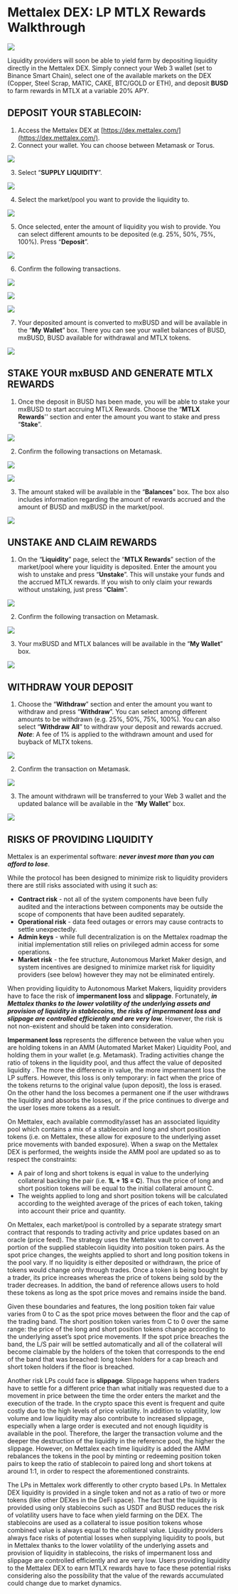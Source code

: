 # Mettalex DEX: LP MTLX Rewards Walkthrough

![](.gitbook/assets/mettalex-dex-walkthrough.png)

Liquidity providers will soon be able to yield farm by depositing liquidity directly in the Mettalex DEX. Simply connect your Web 3 wallet \(set to Binance Smart Chain\), select one of the available markets on the DEX \(Copper, Steel Scrap, MATIC, CAKE, BTC/GOLD or ETH\), and deposit **BUSD** to farm rewards in MTLX at a variable 20% APY.

## DEPOSIT YOUR STABLECOIN:

1. Access the Mettalex DEX at [https://dex.mettalex.com/](https://dex.mettalex.com/).
2. Connect your wallet. You can choose between Metamask or Torus.

![](.gitbook/assets/image%20%286%29.png)

 3. Select “**SUPPLY** **LIQUIDITY**”.

![](.gitbook/assets/2%20%282%29.png)

4. Select the market/pool you want to provide the liquidity to.

![](.gitbook/assets/deposit1.png)

5. Once selected, enter the amount of liquidity you wish to provide. You can select different amounts to be deposited \(e.g. 25%, 50%, 75%, 100%\). Press “**Deposit**”.

![](.gitbook/assets/deposit2.png)

6. Confirm the following transactions.

 

![](.gitbook/assets/5%20%281%29.png)

![](.gitbook/assets/7.png)

![](.gitbook/assets/6.png)

7. Your deposited amount is converted to mxBUSD and will be available in the “**My** **Wallet**” box. There you can see your wallet balances of BUSD, mxBUSD, BUSD available for withdrawal and MTLX tokens.

![](.gitbook/assets/deposit6.png)

## STAKE YOUR mxBUSD AND GENERATE MTLX REWARDS

1. Once the deposit in BUSD has been made, you will be able to stake your mxBUSD to start accruing MTLX Rewards. Choose the “**MTLX** **Rewards**'' section and enter the amount you want to stake and press “**Stake**”.

![](.gitbook/assets/stake1%20%282%29.png)

2. Confirm the following transactions on Metamask.

![](.gitbook/assets/11.png)

![](.gitbook/assets/10.png)

3. The amount staked will be available in the “**Balances**” box. The box also includes information regarding the amount of rewards accrued and the amount of BUSD and mxBUSD in the market/pool.

![](.gitbook/assets/stake4.png)

## UNSTAKE AND CLAIM REWARDS

1. On the “**Liquidity**” page, select the “**MTLX** **Rewards**” section of the market/pool where your liquidity is deposited. Enter the amount you wish to unstake and press “**Unstake**”. This will unstake your funds and the accrued MTLX rewards. If you wish to only claim your rewards without unstaking, just press “**Claim**”.

![](.gitbook/assets/unstake1%20%281%29.png)

2. Confirm the following transaction on Metamask.

![](.gitbook/assets/14.png)

3. Your mxBUSD and MTLX balances will be available in the “**My Wallet**” box. 

![](.gitbook/assets/unstake3%20%281%29.png)

## WITHDRAW YOUR DEPOSIT

1. Choose the “**Withdraw**” section and enter the amount you want to withdraw and press “**Withdraw**”. You can select among different amounts to be withdrawn \(e.g. 25%, 50%, 75%, 100%\). You can also select “**Withdraw** **All**” to withdraw your deposit and rewards accrued. _**Note**_: A fee of 1% is applied to the withdrawn amount and used for buyback of MLTX tokens.

![](.gitbook/assets/with1%20%281%29.png)

2. Confirm the transaction on Metamask.

![](.gitbook/assets/17.png)

3. The amount withdrawn will be transferred to your Web 3 wallet and the updated balance will be available in the “**My** **Wallet**” box.

![](.gitbook/assets/with3%20%281%29.png)

## RISKS OF PROVIDING LIQUIDITY

Mettalex is an experimental software: _**never invest more than you can afford to lose**_.  

While the protocol has been designed to minimize risk to liquidity providers there are still risks associated with using it such as:

* **Contract risk** - not all of the system components have been fully audited and the interactions between components may be outside the scope of components that have been audited separately.
* **Operational risk** - data feed outages or errors may cause contracts to settle unexpectedly.
* **Admin keys** - while full decentralization is on the Mettalex roadmap the initial implementation still relies on privileged admin access for some operations.
* **Market risk** - the fee structure, Autonomous Market Maker design, and system incentives are designed to minimize market risk for liquidity providers \(see below\) however they may not be eliminated entirely. 

When providing liquidity to Autonomous Market Makers, liquidity providers have to face the risk of **impermanent loss** and **slippage**. Fortunately, _**in Mettalex thanks to the lower volatility of the underlying assets and provision of liquidity in stablecoins, the risks of impermanent loss and slippage are controlled efficiently and are very low.**_ However, the risk is not non-existent and should be taken into consideration.

**Impermanent loss** represents the difference between the value when you are holding tokens in an AMM \(Automated Market Maker\) Liquidity Pool, and holding them in your wallet \(e.g. Metamask\). Trading activities change the ratio of tokens in the liquidity pool, and thus affect the value of deposited liquidity . The more the difference in value, the more impermanent loss the LP suffers. However, this loss is only temporary: in fact when the price of the tokens returns to the original value \(upon deposit\), the loss is erased. On the other hand the loss becomes a permanent one if the user withdraws the liquidity and absorbs the losses, or if the price continues to diverge and the user loses more tokens as a result.

On Mettalex, each available commodity/asset has an associated liquidity pool which contains a mix of a stablecoin and long and short position tokens \(i.e. on Mettalex, these allow for exposure to the underlying asset price movements with banded exposure\). When a swap on the Mettalex DEX is performed, the weights inside the AMM pool are updated so as to respect the constraints:

* A pair of long and short tokens is equal in value to the underlying collateral backing the pair \(i.e. **1L + 1S = C**\). Thus the price of long and short position tokens will be equal to the initial collateral amount C.
* The weights applied to long and short position tokens will be calculated according to the weighted average of the prices of each token, taking into account their price and quantity.

On Mettalex, each market/pool is controlled by a separate strategy smart contract that responds to trading activity and price updates based on an oracle \(price feed\). The strategy uses the Mettalex vault to convert a portion of the supplied stablecoin liquidity into position token pairs. As the spot price changes, the weights applied to short and long position tokens in the pool vary. If no liquidity is either deposited or withdrawn, the price of tokens would change only through trades. Once a token is being bought by a trader, its price increases whereas the price of tokens being sold by the trader decreases. In addition, the band of reference allows users to hold these tokens as long as the spot price moves and remains inside the band.

Given these boundaries and features, the long position token fair value varies from 0 to C as the spot price moves between the floor and the cap of the trading band. The short position token varies from C to 0 over the same range: the price of the long and short position tokens change according to the underlying asset’s spot price movements. If the spot price breaches the band, the L/S pair will be settled automatically and all of the collateral will become claimable by the holders of the token that corresponds to the end of the band that was breached: long token holders for a cap breach and short token holders if the floor is breached.

Another risk LPs could face is **slippage**. Slippage happens when traders have to settle for a different price than what initially was requested due to a movement in price between the time the order enters the market and the execution of the trade. In the crypto space this event is frequent and quite costly due to the high levels of price volatility. In addition to volatility, low volume and low liquidity may also contribute to increased slippage, especially when a large order is executed and not enough liquidity is available in the pool. Therefore, the larger the transaction volume and the deeper the destruction of the liquidity in the reference pool, the higher the slippage. However, on Mettalex each time liquidity is added the AMM rebalances the tokens in the pool by minting or redeeming position token pairs to keep the ratio of stablecoin to paired long and short tokens at around 1:1, in order to respect the aforementioned constraints.

The LPs in Mettalex work differently to other crypto based LPs. In Mettalex DEX liquidity is provided in a single token and not as a ratio of two or more tokens \(like other DEXes in the DeFi space\). The fact that the liquidity is provided using only stablecoins such as USDT and BUSD reduces the risk of volatility users have to face when yield farming on the DEX. The stablecoins are used as a collateral to issue position tokens whose combined value is always equal to the collateral value. Liquidity providers always face risks of potential losses when supplying liquidity to pools, but in Mettalex thanks to the lower volatility of the underlying assets and provision of liquidity in stablecoins, the risks of impermanent loss and slippage are controlled efficiently and are very low. Users providing liquidity to the Mettalex DEX to earn MTLX rewards have to face these potential risks considering also the possibility that the value of the rewards accumulated could change due to market dynamics.

